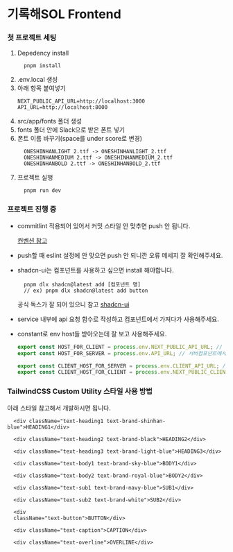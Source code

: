 # 기록해SOL Frontend

### 첫 프로젝트 세팅

1. Depedency install
   ```
     pnpm install
   ```
2. .env.local 생성
3. 아래 항목 붙여넣기
   ```
   NEXT_PUBLIC_API_URL=http://localhost:3000
   API_URL=http://localhost:8000
   ```
4. src/app/fonts 폴더 생성
5. fonts 폴더 안에 Slack으로 받은 폰트 넣기
6. 폰트 이름 바꾸기(space를 under score로 변경)
   ```
     ONESHINHANLIGHT 2.ttf -> ONESHINHANLIGHT_2.ttf
     ONESHINHANMEDIUM 2.ttf -> ONESHINHANMEDIUM_2.ttf
     ONESHINHANBOLD 2.ttf -> ONESHINHANBOLD_2.ttf
   ```
7. 프로젝트 실행
   ```
     pnpm run dev
   ```

### 프로젝트 진행 중

- commitlint 적용되어 있어서 커밋 스타일 안 맞추면 push 안 됩니다.

  [컨벤션 참고](https://www.npmjs.com/package/@commitlint/config-conventional)

- push할 때 eslint 설정에 안 맞으면 push 안 되니깐 오류 메세지 잘 확인해주세요.

- shadcn-ui는 컴포넌트를 사용하고 싶으면 install 해야합니다.

  ```
    pnpm dlx shadcn@latest add [컴포넌트 명]
    // ex) pnpm dlx shadcn@latest add button
  ```

  공식 독스가 잘 되어 있으니 참고
  [shadcn-ui](https://ui.shadcn.com/docs/installation/next)

- service 내부에 api 요청 함수로 작성하고 컴포넌트에서 가져다가 사용해주세요.

- constant로 env host들 받아오는데 잘 보고 사용해주세요.

  ```javascript
  export const HOST_FOR_CLIENT = process.env.NEXT_PUBLIC_API_URL; // 브라우저에서 백엔드로 보낼 때
  export const HOST_FOR_SERVER = process.env.API_URL; // 서버컴포넌트에서 백엔드 서버로 보낼 때

  export const CLIENT_HOST_FOR_SERVER = process.env.CLIENT_API_URL; // 서버 컴포넌트에서 next 서버로 보낼 때
  export const CLIENT_HOST_FOR_CLIENT = process.env.NEXT_PUBLIC_CLIENT_API_URL; // 브라우저에서 next 서버로 보낼 때
  ```

### TailwindCSS Custom Utility 스타일 사용 방법

아래 스타일 참고해서 개발하시면 됩니다.

```
  <div className="text-heading1 text-brand-shinhan-blue">HEADING1</div>

  <div className="text-heading2 text-brand-black">HEADING2</div>

  <div className="text-heading3 text-brand-light-blue">HEADING3</div>

  <div className="text-body1 text-brand-sky-blue">BODY1</div>

  <div className="text-body2 text-brand-royal-blue">BODY2</div>

  <div className="text-sub1 text-brand-navy-blue">SUB1</div>

  <div className="text-sub2 text-brand-white">SUB2</div>

  <div
  className="text-button">BUTTON</div>

  <div className="text-caption">CAPTION</div>

  <div className="text-overline">OVERLINE</div>
```
